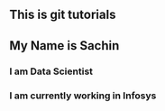 ## This is git tutorials
## My Name is Sachin
### I am Data Scientist
### I am currently working in Infosys